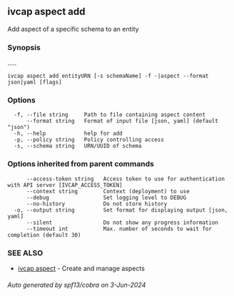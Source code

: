 ## ivcap aspect add

Add aspect of a specific schema to an entity

### Synopsis

.....

```
ivcap aspect add entityURN [-s schemaName] -f -|aspect --format json|yaml [flags]
```

### Options

```
  -f, --file string     Path to file containing aspect content
      --format string   Format of input file [json, yaml] (default "json")
  -h, --help            help for add
  -p, --policy string   Policy controlling access
  -s, --schema string   URN/UUID of schema
```

### Options inherited from parent commands

```
      --access-token string   Access token to use for authentication with API server [IVCAP_ACCESS_TOKEN]
      --context string        Context (deployment) to use
      --debug                 Set logging level to DEBUG
      --no-history            Do not store history
  -o, --output string         Set format for displaying output [json, yaml]
      --silent                Do not show any progress information
      --timeout int           Max. number of seconds to wait for completion (default 30)
```

### SEE ALSO

* [ivcap aspect](ivcap_aspect.md)	 - Create and manage aspects

###### Auto generated by spf13/cobra on 3-Jun-2024
